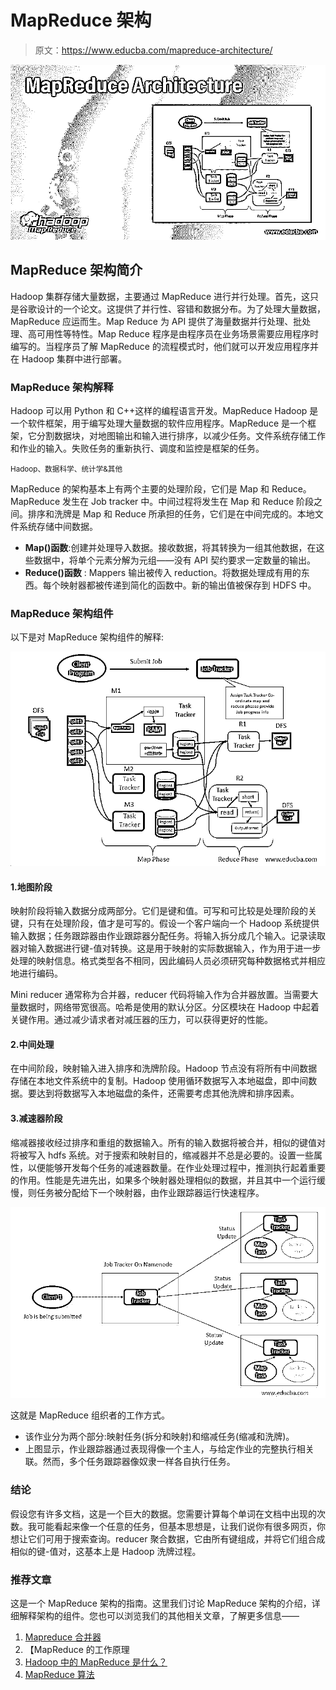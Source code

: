 # MapReduce 架构

> 原文：<https://www.educba.com/mapreduce-architecture/>

![MapReduce Architecture](img/6e1b1bc600ff40c30c74efc1664a37d1.png)



## MapReduce 架构简介

Hadoop 集群存储大量数据，主要通过 MapReduce 进行并行处理。首先，这只是谷歌设计的一个论文。这提供了并行性、容错和数据分布。为了处理大量数据，MapReduce 应运而生。Map Reduce 为 API 提供了海量数据并行处理、批处理、高可用性等特性。Map Reduce 程序是由程序员在业务场景需要应用程序时编写的。当程序员了解 MapReduce 的流程模式时，他们就可以开发应用程序并在 Hadoop 集群中进行部署。

### MapReduce 架构解释

Hadoop 可以用 Python 和 C++这样的编程语言开发。MapReduce Hadoop 是一个软件框架，用于编写处理大量数据的软件应用程序。MapReduce 是一个框架，它分割数据块，对地图输出和输入进行排序，以减少任务。文件系统存储工作和作业的输入。失败任务的重新执行、调度和监控是框架的任务。

<small>Hadoop、数据科学、统计学&其他</small>

MapReduce 的架构基本上有两个主要的处理阶段，它们是 Map 和 Reduce。MapReduce 发生在 Job tracker 中。中间过程将发生在 Map 和 Reduce 阶段之间。排序和洗牌是 Map 和 Reduce 所承担的任务，它们是在中间完成的。本地文件系统存储中间数据。

*   **Map()函数**:创建并处理导入数据。接收数据，将其转换为一组其他数据，在这些数据中，将单个元素分解为元组——没有 API 契约要求一定数量的输出。
*   **Reduce()函数** : Mappers 输出被传入 reduction。将数据处理成有用的东西。每个映射器都被传递到简化的函数中。新的输出值被保存到 HDFS 中。

### MapReduce 架构组件

以下是对 MapReduce 架构组件的解释:

![MapReduce1](img/905819a8ae188101b75b26ee7c114bb5.png)



#### 1.地图阶段

映射阶段将输入数据分成两部分。它们是键和值。可写和可比较是处理阶段的关键，只有在处理阶段，值才是可写的。假设一个客户端向一个 Hadoop 系统提供输入数据；任务跟踪器由作业跟踪器分配任务。将输入拆分成几个输入。记录读取器对输入数据进行键-值对转换。这是用于映射的实际数据输入，作为用于进一步处理的映射信息。格式类型各不相同，因此编码人员必须研究每种数据格式并相应地进行编码。

Mini reducer 通常称为合并器，reducer 代码将输入作为合并器放置。当需要大量数据时，网络带宽很高。哈希是使用的默认分区。分区模块在 Hadoop 中起着关键作用。通过减少请求者对减压器的压力，可以获得更好的性能。

#### 2.中间处理

在中间阶段，映射输入进入排序和洗牌阶段。Hadoop 节点没有将所有中间数据存储在本地文件系统中的复制。Hadoop 使用循环数据写入本地磁盘，即中间数据。要达到将数据写入本地磁盘的条件，还需要考虑其他洗牌和排序因素。

#### 3.减速器阶段

缩减器接收经过排序和重组的数据输入。所有的输入数据将被合并，相似的键值对将被写入 hdfs 系统。对于搜索和映射目的，缩减器并不总是必要的。设置一些属性，以便能够开发每个任务的减速器数量。在作业处理过程中，推测执行起着重要的作用。性能是先进先出，如果多个映射器处理相似的数据，并且其中一个运行缓慢，则任务被分配给下一个映射器，由作业跟踪器运行快速程序。

![MapReduce2](img/c5f374c2c0e0513cb9c4fd9f0a8bac09.png)



这就是 MapReduce 组织者的工作方式。

*   该作业分为两个部分:映射任务(拆分和映射)和缩减任务(缩减和洗牌)。
*   上图显示，作业跟踪器通过表现得像一个主人，与给定作业的完整执行相关联。然而，多个任务跟踪器像奴隶一样各自执行任务。

### 结论

假设您有许多文档，这是一个巨大的数据。您需要计算每个单词在文档中出现的次数。我可能看起来像一个任意的任务，但基本思想是，让我们说你有很多网页，你想让它们可用于搜索查询。reducer 聚合数据，它由所有键组成，并将它们组合成相似的键-值对，这基本上是 Hadoop 洗牌过程。

### 推荐文章

这是一个 MapReduce 架构的指南。这里我们讨论 MapReduce 架构的介绍，详细解释架构的组件。您也可以浏览我们的其他相关文章，了解更多信息——

1.  [Mapreduce 合并器](https://www.educba.com/mapreduce-combiner/)
2.  【MapReduce 的工作原理
3.  [Hadoop 中的 MapReduce 是什么？](https://www.educba.com/what-is-mapreduce-in-hadoop/)
4.  [MapReduce 算法](https://www.educba.com/mapreduce-algorithms/)





